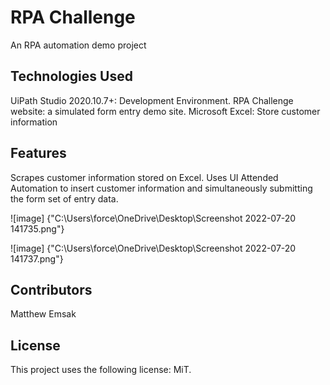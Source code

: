 # <strong> RPA Challenge </strong>
An RPA automation demo project

## <strong> Technologies Used </strong>
UiPath Studio 2020.10.7+: Development Environment.
RPA Challenge website: a simulated form entry demo site.
Microsoft Excel: Store customer information

## <strong> Features </strong>
Scrapes customer information stored on Excel. Uses UI Attended Automation to insert customer information and simultaneously submitting the form set of entry data.

![image] {"C:\Users\force\OneDrive\Desktop\Screenshot 2022-07-20 141735.png"}

![image] {"C:\Users\force\OneDrive\Desktop\Screenshot 2022-07-20 141737.png"}

## <strong> Contributors </strong>
Matthew Emsak

## <strong> License </strong>
This project uses the following license: MiT.
